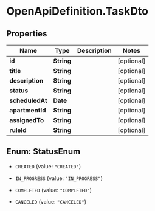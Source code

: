 # OpenApiDefinition.TaskDto

## Properties

Name | Type | Description | Notes
------------ | ------------- | ------------- | -------------
**id** | **String** |  | [optional] 
**title** | **String** |  | [optional] 
**description** | **String** |  | [optional] 
**status** | **String** |  | [optional] 
**scheduledAt** | **Date** |  | [optional] 
**apartmentId** | **String** |  | [optional] 
**assignedTo** | **String** |  | [optional] 
**ruleId** | **String** |  | [optional] 



## Enum: StatusEnum


* `CREATED` (value: `"CREATED"`)

* `IN_PROGRESS` (value: `"IN_PROGRESS"`)

* `COMPLETED` (value: `"COMPLETED"`)

* `CANCELED` (value: `"CANCELED"`)




